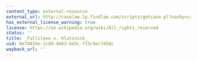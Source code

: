 ```yaml
---
content_type: external-resource
external_url: http://caselaw.lp.findlaw.com/scripts/getcase.pl?navby=case&court=us&vol=448&page=448
has_external_license_warning: true
license: https://en.wikipedia.org/wiki/All_rights_reserved
status: ''
title: _Fullilove v. Klutznick_
uid: 0e7481be-1cd9-4b63-be5c-f15c9ec7458c
wayback_url: ''
---
```

